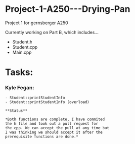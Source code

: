 # Project-1-A250---Drying-Pan
Project 1 for gernsberger A250 

Currently working on Part B, which includes...
  - Student.h
  - Student.cpp
  - Main.cpp

# Tasks:

### Kyle Fegan:
~~~~~~~~~~~~~~~~~~~~~~~~~~~~~~~~~~~~~~~~~~~~
- Student::printStudentInfo
- Student::printStudentInfo (overload)

**Status**

*Both functions are complete, I have commited
the h file and took out a pull request for
the cpp. We can accept the pull at any time but
I was thinking we should accept it after the
prerequisite functions are done.*
~~~~~~~~~~~~~~~~~~~~~~~~~~~~~~~~~~~~~~~~~~~~
